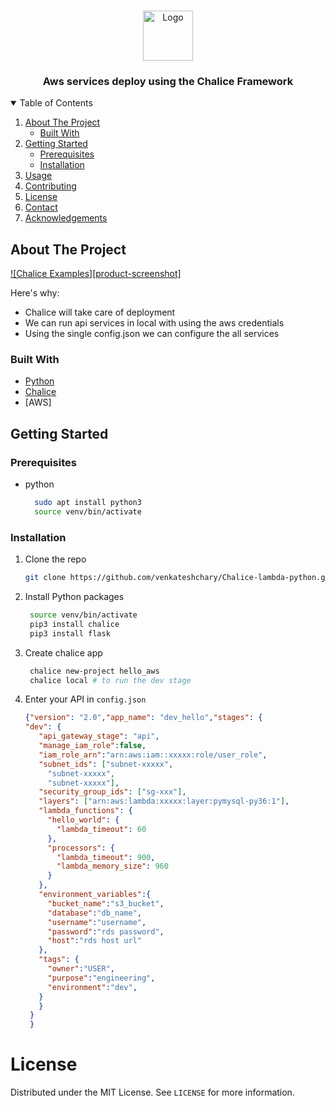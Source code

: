 <!--
*** Thanks for checking out the Best-README-Template. If you have a suggestion
*** that would make this better, please fork the repo and create a pull request
*** or simply open an issue with the tag "enhancement".
*** Thanks again! Now go create something AMAZING! :D
-->



<!-- PROJECT SHIELDS -->
<!--
*** I'm using markdown "reference style" links for readability.
*** Reference links are enclosed in brackets [ ] instead of parentheses ( ).
*** See the bottom of this document for the declaration of the reference variables
*** for contributors-url, forks-url, etc. This is an optional, concise syntax you may use.
*** https://www.markdownguide.org/basic-syntax/#reference-style-links
-->


<!-- PROJECT LOGO -->
<br />
<p align="center">
  <a href="https://github.com/othneildrew/Best-README-Template">
    <img src="images/logo.png" alt="Logo" width="80" height="80">
  </a>

  <h3 align="center">Aws services deploy using the Chalice Framework</h3>
</p>



<!-- TABLE OF CONTENTS -->
<details open="open">
  <summary>Table of Contents</summary>
  <ol>
    <li>
      <a href="#about-the-project">About The Project</a>
      <ul>
        <li><a href="#built-with">Built With</a></li>
      </ul>
    </li>
    <li>
      <a href="#getting-started">Getting Started</a>
      <ul>
        <li><a href="#prerequisites">Prerequisites</a></li>
        <li><a href="#installation">Installation</a></li>
      </ul>
    </li>
    <li><a href="#usage">Usage</a></li>
    <li><a href="#contributing">Contributing</a></li>
    <li><a href="#license">License</a></li>
    <li><a href="#contact">Contact</a></li>
    <li><a href="#acknowledgements">Acknowledgements</a></li>
  </ol>
</details>



<!-- ABOUT THE PROJECT -->
## About The Project

[![Chalice Examples][product-screenshot]](https://example.com)

Here's why:
* Chalice will take care of deployment
* We can run api services in local with using the aws credentials
* Using the single config.json we can configure the all services



### Built With

* [Python](https://www.python.org/)
* [Chalice](https://chalice-fei.readthedocs.io/en/latest/)
* [AWS]



<!-- GETTING STARTED -->
## Getting Started


### Prerequisites

* python
  ```sh
    sudo apt install python3
    source venv/bin/activate
  ```

### Installation

1. Clone the repo
   ```sh
   git clone https://github.com/venkateshchary/Chalice-lambda-python.git
   ```
3. Install Python  packages
   ```sh
    source venv/bin/activate
    pip3 install chalice
    pip3 install flask
   ```
4. Create chalice app
   ```sh
    chalice new-project hello_aws
    chalice local # to run the dev stage
   ```


4. Enter your API in `config.json`
   ```json
   {"version": "2.0","app_name": "dev_hello","stages": {
   "dev": {
      "api_gateway_stage": "api",
      "manage_iam_role":false,
      "iam_role_arn":"arn:aws:iam::xxxxx:role/user_role",
      "subnet_ids": ["subnet-xxxxx",
        "subnet-xxxxx",
        "subnet-xxxxx"],
      "security_group_ids": ["sg-xxx"],
      "layers": ["arn:aws:lambda:xxxxx:layer:pymysql-py36:1"],
      "lambda_functions": {
        "hello_world": {
          "lambda_timeout": 60
        },
        "processors": {
          "lambda_timeout": 900,
          "lambda_memory_size": 960
        }
      },
      "environment_variables":{
        "bucket_name":"s3_bucket",
        "database":"db_name",
        "username":"username",
        "password":"rds password",
        "host":"rds host url"
      },
      "tags": {
        "owner":"USER",
        "purpose":"engineering",
        "environment":"dev",
      }
      }
    }
    }
    ```



# License

Distributed under the MIT License. See `LICENSE` for more information.



